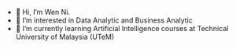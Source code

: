 - 👋 Hi, I’m Wen Ni.
- 👀 I’m interested in Data Analytic and Business Analytic
- 🌱 I’m currently learning Artificial Intelligence courses at Technical University of Malaysia (UTeM)


<!---
Wennilim/Wennilim is a ✨ special ✨ repository because its `README.md` (this file) appears on your GitHub profile.
You can click the Preview link to take a look at your changes.
--->
